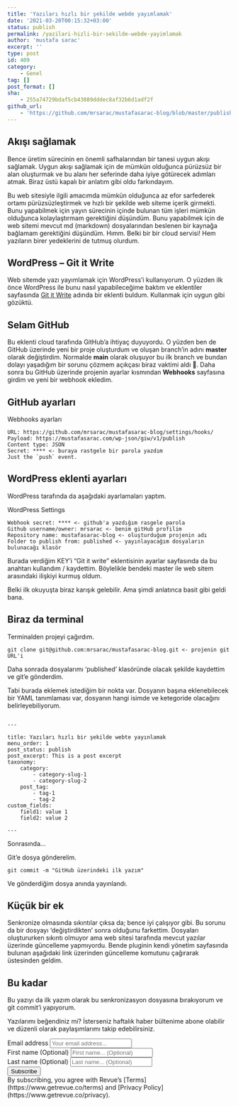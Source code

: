 ```yaml
---
title: 'Yazıları hızlı bir şekilde webde yayımlamak'
date: '2021-03-20T00:15:32+03:00'
status: publish
permalink: /yazilari-hizli-bir-sekilde-webde-yayimlamak
author: 'mustafa sarac'
excerpt: ''
type: post
id: 409
category:
    - Genel
tag: []
post_format: []
sha:
    - 255a74729bdaf5cb43089dddec8af32b6d1adf2f
github_url:
    - 'https://github.com/mrsarac/mustafasarac-blog/blob/master/published/yazilari-hizli-bir-sekilde-webde-yayimlamak.md'
---
```

Akışı sağlamak
--------------

Bence üretim sürecinin en önemli safhalarından bir tanesi uygun akışı sağlamak. Uygun akışı sağlamak için de mümkün olduğunca pürüzsüz bir alan oluşturmak ve bu alanı her seferinde daha iyiye götürecek adımları atmak. Biraz üstü kapalı bir anlatım gibi oldu farkındayım.

Bu web sitesiyle ilgili amacımda mümkün olduğunca az efor sarfederek ortamı pürüzsüzleştirmek ve hızlı bir şekilde web siteme içerik girmekti. Bunu yapabilmek için yayın sürecinin içinde bulunan tüm işleri mümkün olduğunca kolaylaştırmam gerektiğini düşündüm. Bunu yapabilmek için de web sitemi mevcut md (markdown) dosyalarından beslenen bir kaynağa bağlamam gerektiğini düşündüm. Hımm. Belki bir bir cloud servisi! Hem yazıların birer yedeklerini de tutmuş olurdum.

WordPress – Git it Write
------------------------

Web sitemde yazı yayımlamak için WordPress’i kullanıyorum. O yüzden ilk önce WordPress ile bunu nasıl yapabileceğime baktım ve eklentiler sayfasında [Git it Write](https://wordpress.org/plugins/git-it-write/#:~:text=Git%20it%20Write%20allows%20to,site%20generators%20like%20Jekyll%20%2C%20Next.) adında bir eklenti buldum. Kullanmak için uygun gibi gözüktü.

Selam GitHub
------------

Bu eklenti cloud tarafında GitHub’a ihtiyaç duyuyordu. O yüzden ben de GitHub üzerinde yeni bir proje oluşturdum ve oluşan branch’in adını **master** olarak değiştirdim. Normalde **main** olarak oluşuyor bu ilk branch ve bundan dolayı yaşadığım bir sorunu çözmem açıkçası biraz vaktimi aldı 🤨. Daha sonra bu GitHub üzerinde projenin ayarlar kısmından **Webhooks** sayfasına girdim ve yeni bir webhook ekledim.

GitHub ayarları
---------------

Webhooks ayarları

```git
URL: https://github.com/mrsarac/mustafasarac-blog/settings/hooks/
Payload: https://mustafasarac.com/wp-json/giw/v1/publish
Content type: JSON
Secret: **** <- buraya rastgele bir parola yazdım
Just the `push` event.
```

WordPress eklenti ayarları
--------------------------

WordPress tarafında da aşağıdaki ayarlamaları yaptım.

WordPress Settings

```
Webhook secret: **** <- github'a yazdığım rasgele parola
Github username/owner: mrsarac <- benim gitHub profilim
Repository name: mustafasarac-blog <- oluşturduğum projenin adı
Folder to publish from: published <- yayınlayacağım dosyaların bulunacağı klasör
```

Burada verdiğim KEY’i “Git it write” eklentisinin ayarlar sayfasında da bu anahtarı kullandım / kaydettim. Böylelikle bendeki master ile web sitem arasındaki ilişkiyi kurmuş oldum.

Belki ilk okuyuşta biraz karışık gelebilir. Ama şimdi anlatınca basit gibi geldi bana.

Biraz da terminal
-----------------

Terminalden projeyi çağırdım.

```
git clone git@github.com:mrsarac/mustafasarac-blog.git <- projenin git URL'i
```

Daha sonrada dosyalarımı ‘published’ klasöründe olacak şekilde kaydettim ve git’e gönderdim.

Tabi burada eklemek istediğim bir nokta var. Dosyanın başına eklenebilecek bir YAML tanımlaması var, dosyanın hangi isimde ve ketegoride olacağını belirleyebiliyorum.

```

---

title: Yazıları hızlı bir şekilde webte yayınlamak
menu_order: 1
post_status: publish
post_excerpt: This is a post excerpt
taxonomy:
    category:
        - category-slug-1
        - category-slug-2
    post_tag:
        - tag-1
        - tag-2
custom_fields:
    field1: value 1
    field2: value 2

---

```

Sonrasında…

Git’e dosya gönderelim.

```
git commit -m "GitHub üzerindeki ilk yazım"
```

Ve gönderdiğim dosya anında yayınlandı.

Küçük bir ek
------------

Senkronize olmasında sıkıntılar çıksa da; bence iyi çalışıyor gibi. Bu sorunu da bir dosyayı ‘değiştirdikten’ sonra olduğunu farkettim. Dosyaları oluştururken sıkıntı olmuyor ama web sitesi tarafında mevcut yazılar üzerinde güncelleme yapmıyordu. Bende pluginin kendi yönetim sayfasında bulunan aşağıdaki link üzerinden güncelleme komutunu çağırarak üstesinden geldim.

Bu kadar
--------

Bu yazıyı da ilk yazım olarak bu senkronizasyon dosyasına bırakıyorum ve git commit’i yapıyorum.

Yazılarımı beğendiniz mi? İsterseniz haftalık haber bültenime abone olabilir ve düzenli olarak paylaşımlarımı takip edebilirsiniz.

<div id="revue-embed"> <form action="https://www.getrevue.co/profile/mustafasarac/add_subscriber" id="revue-form" method="post" name="revue-form" target="_blank"><div class="revue-form-group"> <label for="member_email">Email address</label> <input class="revue-form-field" id="member_email" name="member[email]" placeholder="Your email address..." type="email"></input></div><div class="revue-form-group"> <label for="member_first_name">First name <span class="optional">(Optional)</span></label> <input class="revue-form-field" id="member_first_name" name="member[first_name]" placeholder="First name... (Optional)" type="text"></input></div><div class="revue-form-group"> <label for="member_last_name">Last name <span class="optional">(Optional)</span></label> <input class="revue-form-field" id="member_last_name" name="member[last_name]" placeholder="Last name... (Optional)" type="text"></input></div><div class="revue-form-actions"> <input id="member_submit" name="member[subscribe]" type="submit" value="Subscribe"></input></div><div class="revue-form-footer">By subscribing, you agree with Revue’s [Terms](https://www.getrevue.co/terms) and [Privacy Policy](https://www.getrevue.co/privacy).</div> </form></div>